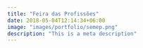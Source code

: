 ```yaml
---
title: "Feira das Profissões"
date: 2018-05-04T12:14:34+06:00
image: "images/portfolio/semep.png"
description: "This is a meta description"
---
```

